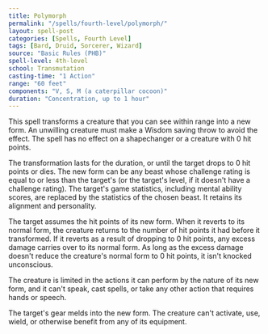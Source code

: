 ```yaml
---
title: Polymorph
permalink: "/spells/fourth-level/polymorph/"
layout: spell-post
categories: [Spells, Fourth Level]
tags: [Bard, Druid, Sorcerer, Wizard]
source: "Basic Rules (PHB)"
spell-level: 4th-level
school: Transmutation
casting-time: "1 Action"
range: "60 feet"
components: "V, S, M (a caterpillar cocoon)"
duration: "Concentration, up to 1 hour"
---
```


This spell transforms a creature that you can see within range into a new form. An unwilling creature must make a Wisdom saving throw to avoid the effect. The spell has no effect on a shapechanger or a creature with 0 hit points.

The transformation lasts for the duration, or until the target drops to 0 hit points or dies. The new form can be any beast whose challenge rating is equal to or less than the target's (or the target's level, if it doesn't have a challenge rating). The target's game statistics, including mental ability scores, are replaced by the statistics of the chosen beast. It retains its alignment and personality.

The target assumes the hit points of its new form. When it reverts to its normal form, the creature returns to the number of hit points it had before it transformed. If it reverts as a result of dropping to 0 hit points, any excess damage carries over to its normal form. As long as the excess damage doesn't reduce the creature's normal form to 0 hit points, it isn't knocked unconscious.

The creature is limited in the actions it can perform by the nature of its new form, and it can't speak, cast spells, or take any other action that requires hands or speech.

The target's gear melds into the new form. The creature can't activate, use, wield, or otherwise benefit from any of its equipment.